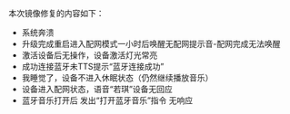 <!--upgrade_image_uri=ftp://ftp-customer.rokid-inc.com:9921/images/kaifaban/A113/468/rokid_upgrade_package-0.2.0_rc5-20180520-171743.img-->
<!--flush_image_uri=ftp://ftp-customer.rokid-inc.com:9921/images/kaifaban/A113/468/aml_upgrade_package-0.2.0_rc5-20180520-171743.img-->

本次镜像修复的内容如下：

- 系统奔溃
- 升级完成重启进入配网模式一小时后唤醒无配网提示音-配网完成无法唤醒
- 激活设备后无操作，设备激活灯光常亮
- 成功连接蓝牙未TTS提示“蓝牙连接成功”
- 我睡觉了，设备不进入休眠状态（仍然继续播放音乐）
- 设备进入配网状态，语音“若琪”设备无回应
- 蓝牙音乐打开后 发出“打开蓝牙音乐”指令 无响应

